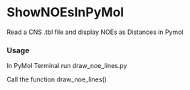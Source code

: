 # ShowNOEsInPyMol
Read a CNS .tbl file and display NOEs as Distances in Pymol


### Usage
In PyMol Terminal
run draw_noe_lines.py

Call the function
draw_noe_lines()
